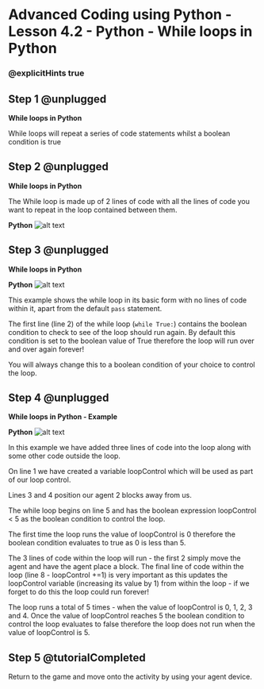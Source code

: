 # Advanced Coding using Python - Lesson 4.2 - Python - While loops in Python

### @explicitHints true

## Step 1 @unplugged
**While loops in Python**

While loops will repeat a series of code statements whilst a boolean condition is true

## Step 2 @unplugged
**While loops in Python**

The While loop is made up of 2 lines of code with all the lines of code you want to repeat in the loop contained between them.

**Python**
![alt text](https://advancedpyv3.codingcredentials.com/Lesson4/4.2/images/1.jpg?raw=true "Python")


## Step 3 @unplugged
**While loops in Python**

**Python**
![alt text](https://advancedpyv3.codingcredentials.com/Lesson4/4.2/images/1.jpg?raw=true "Python")

This example shows the while loop in its basic form with no lines of code within it, apart from the default `pass` statement.

The first line (line 2) of the while loop (`while True:`) contains the boolean condition to check to see of the loop should run again. By default this condition is set to the boolean value of True therefore the loop will run over and over again forever!

You will always change this to a boolean condition of your choice to control the loop.

## Step 4 @unplugged
**While loops in Python - Example**

**Python**
![alt text](https://advancedpyv3.codingcredentials.com/Lesson4/4.2/images/2.jpg?raw=true "Python")


In this example we have added three lines of code into the loop along with some other code outside the loop.

On line 1 we have created a variable loopControl which will be used as part of our loop control.

Lines 3 and 4 position our agent 2 blocks away from us.

The while loop begins on line 5 and has the boolean expression loopControl < 5 as the boolean condition to control the loop.

The first time the loop runs the value of loopControl is 0 therefore the boolean condition evaluates to true as 0 is less than 5.

The 3 lines of code within the loop will run - the first 2 simply move the agent and have the agent place a block. The final line of code within the loop (line 8 - loopControl +=1) is very important as this updates the loopControl variable (increasing its value by 1) from within the loop - if we forget to do this the loop could run forever!

The loop runs a total of 5 times - when the value of loopControl is 0, 1, 2, 3 and 4. Once the value of loopControl reaches 5 the boolean condition to control the loop evaluates to false therefore the loop does not run when the value of loopControl is 5.

## Step 5 @tutorialCompleted
Return to the game and move onto the activity by using your agent device. 